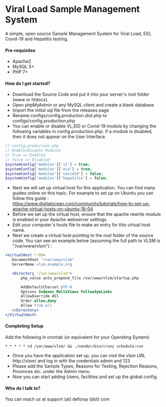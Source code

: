 # Viral Load Sample Management System #

A simple, open source Sample Management System for Viral Load, EID, Covid-19 and Hepatitis testing.

#### Pre-requisites
* Apache2
* MySQL 5+
* PHP 7+


#### How do I get started?
* Download the Source Code and put it into your server's root folder (www or htdocs).
* Open phpMyAdmin or any MySQL client and create a blank database
* Import the initial sql file from the releases page
* Rename configs/config.production.dist.php to configs/config.production.php
* You can enable or disable VL,EID or Covid-19 module by changing the following variables in config.production.php. If a module is disabled, then it does not appear on the User Interface.

```php
// config.production.php
// Enable/Disable Modules
// true => Enabled
// false => Disabled
$systemConfig['modules']['vl'] = true;
$systemConfig['modules']['eid'] = true;
$systemConfig['modules']['covid19'] = false;
$systemConfig['modules']['hepatitis'] = false;
```

* Next we will set up virtual host for this application. You can find many guides online on this topic. For example to set up on Ubuntu you can follow this guide : https://www.digitalocean.com/community/tutorials/how-to-set-up-apache-virtual-hosts-on-ubuntu-18-04
* Before we set up the virtual host, ensure that the apache rewrite module is enabled in your Apache webserver settings.
* Edit your computer's hosts file to make an entry for this virtual host name.
* Next we create a virtual host pointing to the root folder of the source code. You can see an example below (assuming the full path to VLSM is "/var/www/vlsm") : 

```apache
<VirtualHost *:80>
   DocumentRoot "/var/www/vlsm"
   ServerName vlsm.example.org

   <Directory "/var/www/vlsm">
       php_value auto_prepend_file /var/www/vlsm/startup.php

       AddDefaultCharset UTF-8
       Options Indexes MultiViews FollowSymLinks
       AllowOverride All
       Order allow,deny
       Allow from all
   </Directory>
</VirtualHost>
```

#### Completing Setup

Add the following in crontab (or equivalent for your Operating System)

```
* * * * * cd /var/www/vlsm/ && ./vendor/bin/crunz schedule:run
```


* Once you have the application set up, you can visit the vlsm URL http://vlsm/ and log in with the credentials admin and 123
* Please add the Sample Types, Reasons for Testing, Rejection Reasons, Provinces etc. under the Admin menu
* Now you can start adding Users, facilities and set up the global config.


#### Who do I talk to?
You can reach us at support (at) deforay (dot) com